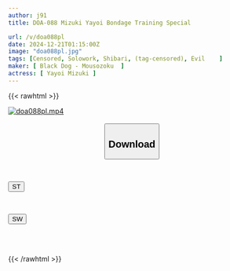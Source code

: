 ```yaml
---
author: j91
title: DOA-088 Mizuki Yayoi Bondage Training Special

url: /v/doa088pl
date: 2024-12-21T01:15:00Z
image: "doa088pl.jpg"
tags: [Censored, Solowork, Shibari, (tag-censored), Evil	]
maker: [ Black Dog - Mousozoku  ]
actress: [ Yayoi Mizuki ]
---
```



{{< rawhtml >}}

<div class="video" data-videoid="9o72Ge02vAHaQJj">
    <a href="javascript:;">
        <img src="/v/doa088pl/doa088pl.jpg" width="WIDTH" height="HEIGHT" alt="doa088pl.mp4" loading="lazy">
    </a>
</div>

<script type="text/javascript" src="https://j91.asia/asset/on-demand-st.js"></script>

<br>
  <link rel="stylesheet" href="https://j91.asia/asset/bs5.css">
  
  <center>
  <button class="btn btn-primary" type="button" data-bs-toggle="collapse" data-bs-target=".multi-collapse" aria-expanded="false" aria-controls="multiCollapseExample1 multiCollapseExample2"><h2>Download</h2></button></center>
</p>
<div class="row">
  <div class="col">
    <div class="collapse multi-collapse" id="multiCollapseExample1">
      <div class="card card-body">
	      	      <br>
<div class="buttons">  
<p><a href="/v/doa088pl/st.html" target="_blank"><button class="btn-hover color-3"><i class="fa fa-download"></i> ST</button></a></p></div>
    </div>
  </div>
</div>
  <div class="col">
    <div class="collapse multi-collapse" id="multiCollapseExample2">
      <div class="card card-body">
	      <br>
<div class="buttons">
<p><a href="/v/doa088pl/sw.html" target="_blank"><button class="btn-hover color-2"><i class="fa fa-download"></i> SW</button></a></p></div>
<br><br>
      </div>
    </div>
  </div>
</div>

{{< /rawhtml >}}